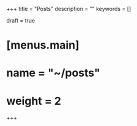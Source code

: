 +++
title = "Posts"
description = ""
keywords = []

draft = true

# [menus.main]
#   name = "~/posts"
#   weight = 2
+++
